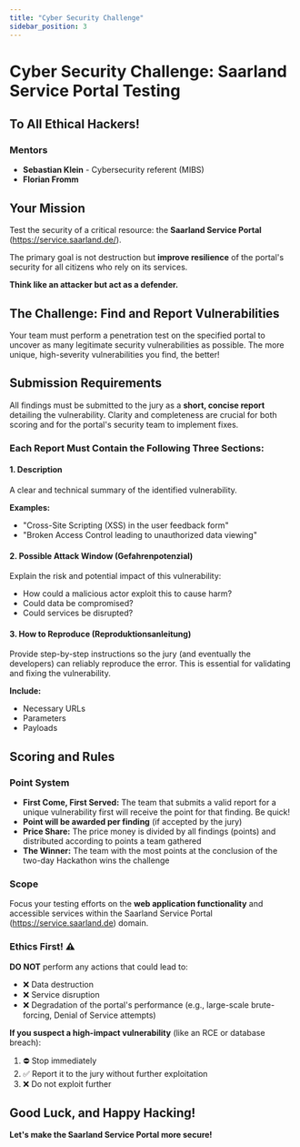```yaml
---
title: "Cyber Security Challenge"
sidebar_position: 3
---
```


# Cyber Security Challenge: Saarland Service Portal Testing

## To All Ethical Hackers!

### Mentors
- **Sebastian Klein** - Cybersecurity referent (MIBS)
- **Florian Fromm**

## Your Mission

Test the security of a critical resource: the **Saarland Service Portal** (https://service.saarland.de/).

The primary goal is not destruction but **improve resilience** of the portal's security for all citizens who rely on its services.

**Think like an attacker but act as a defender.**

## The Challenge: Find and Report Vulnerabilities

Your team must perform a penetration test on the specified portal to uncover as many legitimate security vulnerabilities as possible. The more unique, high-severity vulnerabilities you find, the better!

## Submission Requirements

All findings must be submitted to the jury as a **short, concise report** detailing the vulnerability. Clarity and completeness are crucial for both scoring and for the portal's security team to implement fixes.

### Each Report Must Contain the Following Three Sections:

#### 1. Description
A clear and technical summary of the identified vulnerability.

**Examples:**
- "Cross-Site Scripting (XSS) in the user feedback form"
- "Broken Access Control leading to unauthorized data viewing"

#### 2. Possible Attack Window (Gefahrenpotenzial)
Explain the risk and potential impact of this vulnerability:
- How could a malicious actor exploit this to cause harm?
- Could data be compromised?
- Could services be disrupted?

#### 3. How to Reproduce (Reproduktionsanleitung)
Provide step-by-step instructions so the jury (and eventually the developers) can reliably reproduce the error. This is essential for validating and fixing the vulnerability.

**Include:**
- Necessary URLs
- Parameters
- Payloads

## Scoring and Rules

### Point System
- **First Come, First Served:** The team that submits a valid report for a unique vulnerability first will receive the point for that finding. Be quick!
- **Point will be awarded per finding** (if accepted by the jury)
- **Price Share:** The price money is divided by all findings (points) and distributed according to points a team gathered
- **The Winner:** The team with the most points at the conclusion of the two-day Hackathon wins the challenge

### Scope
Focus your testing efforts on the **web application functionality** and accessible services within the Saarland Service Portal (https://service.saarland.de) domain.

### Ethics First! ⚠️

**DO NOT** perform any actions that could lead to:
- ❌ Data destruction
- ❌ Service disruption
- ❌ Degradation of the portal's performance (e.g., large-scale brute-forcing, Denial of Service attempts)

**If you suspect a high-impact vulnerability** (like an RCE or database breach):
1. ⛔ Stop immediately
2. ✅ Report it to the jury without further exploitation
3. ❌ Do not exploit further

## Good Luck, and Happy Hacking!

**Let's make the Saarland Service Portal more secure!**

